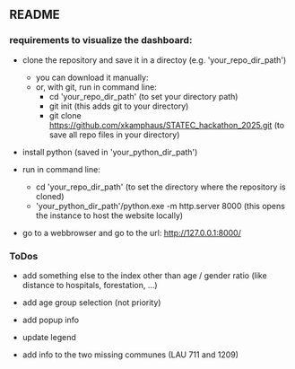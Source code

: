 ## README

### requirements to visualize the dashboard:

- clone the repository and save it in a directoy (e.g. 'your_repo_dir_path')
    - you can download it manually:
    - or, with git, run in command line:
        - cd 'your_repo_dir_path' (to set your directory path)
        - git init (this adds git to your directory)
        - git clone https://github.com/xkamphaus/STATEC_hackathon_2025.git (to save all repo files in your directory)

- install python (saved in 'your_python_dir_path')

- run in command line:
    - cd 'your_repo_dir_path' (to set the directory where the repository is cloned)
    - 'your_python_dir_path'/python.exe -m http.server 8000 (this opens the instance to host the website locally)

- go to a webbrowser and go to the url: http://127.0.0.1:8000/

### ToDos

- add something else to the index other than age / gender ratio (like distance to hospitals, forestation, ...)

- add age group selection (not priority)

- add popup info

- update legend

- add info to the two missing communes (LAU 711 and 1209)
